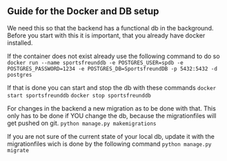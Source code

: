 ## Guide for the Docker and DB setup
We need this so that the backend has a functional db in the background.
Before you start with this it is important, that you already have docker installed.

If the container does not exist already use the following command to do so
``
docker run --name sportsfreunddb -e POSTGRES_USER=spdb -e POSTGRES_PASSWORD=1234 -e POSTGRES_DB=SportsfreundDB -p 5432:5432 -d postgres
``

If that is done you can start and stop the db with these commands
``docker start sportsfreunddb``
``docker stop sportsfreunddb``


For changes in the backend a new migration as to be done with that. This only has to be done if YOU change the db, because the migrationfiles will get pushed on git.
``python manage.py makemigrations``

If you are not sure of the current state of your local db, update it with the migrationfiles wich is done by the following command
``python manage.py migrate``
